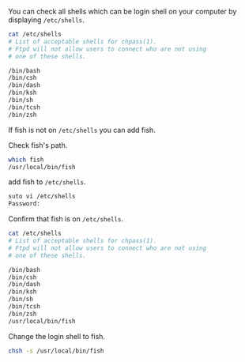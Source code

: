 
You can check all shells which can be login shell on your computer by displaying `/etc/shells`.

```bash
cat /etc/shells
# List of acceptable shells for chpass(1).
# Ftpd will not allow users to connect who are not using
# one of these shells.

/bin/bash
/bin/csh
/bin/dash
/bin/ksh
/bin/sh
/bin/tcsh
/bin/zsh
```

If fish is not on `/etc/shells` you can add fish.

Check fish's path.

```bash
which fish
/usr/local/bin/fish
```

add fish to `/etc/shells`.

```bash
suto vi /etc/shells
Password:
```

Confirm that fish is on `/etc/shells`.

```bash
cat /etc/shells
# List of acceptable shells for chpass(1).
# Ftpd will not allow users to connect who are not using
# one of these shells.

/bin/bash
/bin/csh
/bin/dash
/bin/ksh
/bin/sh
/bin/tcsh
/bin/zsh
/usr/local/bin/fish
```

Change the login shell to fish.

```bash
chsh -s /usr/local/bin/fish
```
